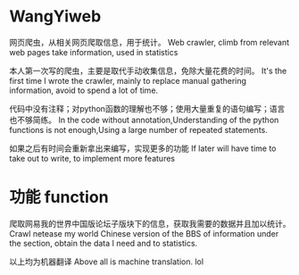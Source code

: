 # WangYiweb
网页爬虫，从相关网页爬取信息，用于统计。
Web crawler, climb from relevant web pages take information, used in statistics

本人第一次写的爬虫，主要是取代手动收集信息，免除大量花费的时间。
It's the first time I wrote the crawler, mainly to replace manual gathering information, avoid to spend a lot of time.

代码中没有注释；对python函数的理解也不够；使用大量重复的语句编写；语言也不够简练。
In the code without annotation,Understanding of the python functions is not enough,Using a large number of repeated statements.

如果之后有时间会重新拿出来编写，实现更多的功能
If later will have time to take out to write, to implement more features

# 功能 function
爬取网易我的世界中国版论坛子版块下的信息，获取我需要的数据并且加以统计。
Crawl netease my world Chinese version of the BBS of information under the section, obtain the data I need and to statistics.


以上均为机器翻译
Above all is machine translation. lol
